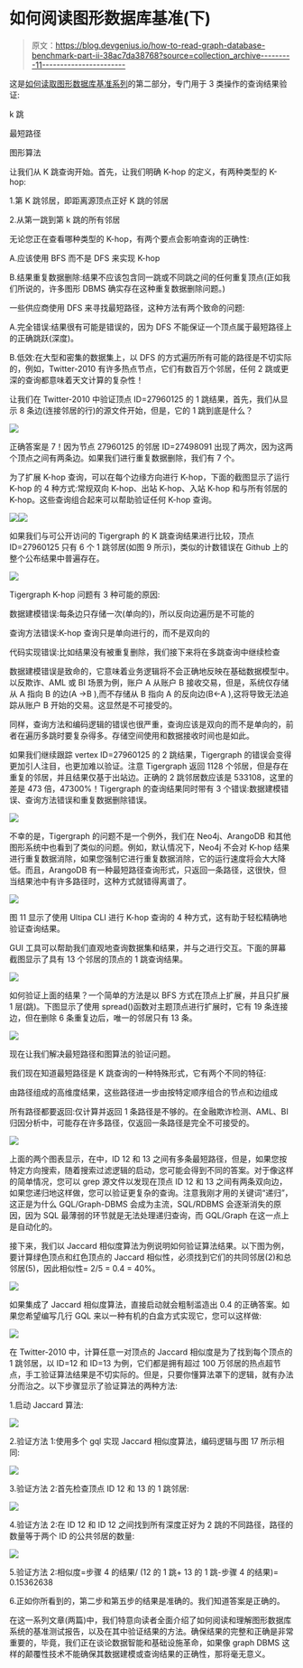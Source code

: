 # 如何阅读图形数据库基准(下)

> 原文：<https://blog.devgenius.io/how-to-read-graph-database-benchmark-part-ii-38ac7da38768?source=collection_archive---------11----------------------->

这是[如何读取图形数据库基准系列](https://medium.com/dev-genius/how-to-read-graph-database-benchmarks-part-i-996daa830a94)的第二部分，专门用于 3 类操作的查询结果验证:

k 跳

最短路径

图形算法

让我们从 K 跳查询开始。首先，让我们明确 K-hop 的定义，有两种类型的 K-hop:

1.第 K 跳邻居，即距离源顶点正好 K 跳的邻居

2.从第一跳到第 k 跳的所有邻居

无论您正在查看哪种类型的 K-hop，有两个要点会影响查询的正确性:

A.应该使用 BFS 而不是 DFS 来实现 K-hop

B.结果重复数据删除:结果不应该包含同一跳或不同跳之间的任何重复顶点(正如我们所说的，许多图形 DBMS 确实存在这种重复数据删除问题。)

一些供应商使用 DFS 来寻找最短路径，这种方法有两个致命的问题:

A.完全错误:结果很有可能是错误的，因为 DFS 不能保证一个顶点属于最短路径上的正确跳跃(深度)。

B.低效:在大型和密集的数据集上，以 DFS 的方式遍历所有可能的路径是不切实际的，例如，Twitter-2010 有许多热点节点，它们有数百万个邻居，任何 2 跳或更深的查询都意味着天文计算的复杂性！

让我们在 Twitter-2010 中验证顶点 ID=27960125 的 1 跳结果，首先，我们从显示 8 条边(连接邻居的行)的源文件开始，但是，它的 1 跳到底是什么？

![](img/e880acf872eb76ca34a1615f94b39715.png)

正确答案是 7！因为节点 27960125 的邻居 ID=27498091 出现了两次，因为这两个顶点之间有两条边。如果我们进行重复数据删除，我们有 7 个。

为了扩展 K-hop 查询，可以在每个边缘方向进行 K-hop，下面的截图显示了运行 K-hop 的 4 种方式:常规双向 K-hop、出站 K-hop、入站 K-hop 和与所有邻居的 K-hop。这些查询组合起来可以帮助验证任何 K-hop 查询。

![](img/fed1e5d6cbfb78f322e4c47617ee17f8.png)![](img/afc1aa0abd4fe5ccfacd7f9976fbf81c.png)

如果我们与可公开访问的 Tigergraph 的 K 跳查询结果进行比较，顶点 ID=27960125 只有 6 个 1 跳邻居(如图 9 所示)，类似的计数错误在 Github 上的整个公布结果中普遍存在。

![](img/7f1b72a990b640ec6b3361fd40ea60ca.png)

Tigergraph K-hop 问题有 3 种可能的原因:

数据建模错误:每条边只存储一次(单向的)，所以反向边遍历是不可能的

查询方法错误:K-hop 查询只是单向进行的，而不是双向的

代码实现错误:比如结果没有被重复删除，我们接下来将在多跳查询中继续检查

数据建模错误是致命的，它意味着业务逻辑将不会正确地反映在基础数据模型中。以反欺诈、AML 或 BI 场景为例，账户 A 从账户 B 接收交易，但是，系统仅存储从 A 指向 B 的边(A →B ),而不存储从 B 指向 A 的反向边(B←A ),这将导致无法追踪从账户 B 开始的交易。这显然是不可接受的。

同样，查询方法和编码逻辑的错误也很严重，查询应该是双向的而不是单向的，前者在遍历多跳时要复杂得多。存储空间使用和数据接收时间也是如此。

如果我们继续跟踪 vertex ID=27960125 的 2 跳结果，Tigergraph 的错误会变得更加引人注目，也更加难以验证。注意 Tigergraph 返回 1128 个邻居，但是存在重复的邻居，并且结果仅基于出站边。正确的 2 跳邻居数应该是 533108，这里的差是 473 倍，47300%！Tigergraph 的查询结果同时带有 3 个错误:数据建模错误、查询方法错误和重复数据删除错误。

![](img/c89a7c3d65728b9cc64c780a900bb968.png)

不幸的是，Tigergraph 的问题不是一个例外，我们在 Neo4j、ArangoDB 和其他图形系统中也看到了类似的问题。例如，默认情况下，Neo4j 不会对 K-hop 结果进行重复数据消除，如果您强制它进行重复数据消除，它的运行速度将会大大降低。而且，ArangoDB 有一种最短路径查询形式，只返回一条路径，这很快，但当结果池中有许多路径时，这种方式就错得离谱了。

![](img/843e99d63272b22ed07b29e3046f375e.png)

图 11 显示了使用 Ultipa CLI 进行 K-hop 查询的 4 种方式，这有助于轻松精确地验证查询结果。

GUI 工具可以帮助我们直观地查询数据集和结果，并与之进行交互。下面的屏幕截图显示了具有 13 个邻居的顶点的 1 跳查询结果。

![](img/f3d1ac68f597790fdb088474007f7e5c.png)

如何验证上面的结果？一个简单的方法是以 BFS 方式在顶点上扩展，并且只扩展 1 层(跳)。下图显示了使用 spread()函数对主题顶点进行扩展时，它有 19 条连接边，但在删除 6 条重复边后，唯一的邻居只有 13 条。

![](img/5b31bb02c0566ebd308b48553b864074.png)

现在让我们解决最短路径和图算法的验证问题。

我们现在知道最短路径是 K 跳查询的一种特殊形式，它有两个不同的特征:

由路径组成的高维度结果，这些路径进一步由按特定顺序组合的节点和边组成

所有路径都要返回:仅计算并返回 1 条路径是不够的。在金融欺诈检测、AML、BI 归因分析中，可能存在许多路径，仅返回一条路径是完全不可接受的。

![](img/fbdcb43842907aa03518b485c3399b88.png)

上面的两个图表显示，在中，ID 12 和 13 之间有多条最短路径，但是，如果您按特定方向搜索，随着搜索过滤逻辑的启动，您可能会得到不同的答案。对于像这样的简单情况，您可以 grep 源文件以发现在顶点 ID 12 和 13 之间有两条双向边，如果您递归地这样做，您可以验证更复杂的查询。注意我刚才用的关键词“递归”，这正是为什么 GQL/Graph-DBMS 会成为主流，SQL/RDBMS 会逐渐消失的原因，因为 SQL 最薄弱的环节就是无法处理递归查询，而 GQL/Graph 在这一点上是自动化的。

接下来，我们以 Jaccard 相似度算法为例说明如何验证算法结果。以下图为例，要计算绿色顶点和红色顶点的 Jaccard 相似性，必须找到它们的共同邻居(2)和总邻居(5)，因此相似性= 2/5 = 0.4 = 40%。

![](img/11f6e68c07e8189d4a78da89403ae6d2.png)

如果集成了 Jaccard 相似度算法，直接启动就会粗制滥造出 0.4 的正确答案。如果您希望编写几行 GQL 来以一种有机的白盒方式实现它，您可以这样做:

![](img/f71f0da148b0ff8651b85e9ace63c352.png)

在 Twitter-2010 中，计算任意一对顶点的 Jaccard 相似度是为了找到每个顶点的 1 跳邻居，以 ID=12 和 ID=13 为例，它们都是拥有超过 100 万邻居的热点超节点，手工验证算法结果是不切实际的。但是，只要你懂算法罩下的逻辑，就有办法分而治之。以下步骤显示了验证算法的两种方法:

1.启动 Jaccard 算法:

![](img/27a06029530813f59960c63f3c8a74ea.png)

2.验证方法 1:使用多个 gql 实现 Jaccard 相似度算法，编码逻辑与图 17 所示相同:

![](img/e18e2869b205fb32b40b7f8a24b1123e.png)

3.验证方法 2:首先检查顶点 ID 12 和 13 的 1 跳邻居:

![](img/c355f754526ed9dca69acc9b5249975d.png)

4.验证方法 2:在 ID 12 和 ID 12 之间找到所有深度正好为 2 跳的不同路径，路径的数量等于两个 ID 的公共邻居的数量:

![](img/655557a4c950648084d2b419cd9dac17.png)

5.验证方法 2:相似度=步骤 4 的结果/ (12 的 1 跳+ 13 的 1 跳-步骤 4 的结果)= 0.15362638

6.正如你所看到的，第二步和第五步的结果是准确的。我们知道答案是正确的。

在这一系列文章(两篇)中，我们特意向读者全面介绍了如何阅读和理解图形数据库系统的基准测试报告，以及在其中验证结果的方法。确保结果的完整和正确是非常重要的，毕竟，我们正在谈论数据智能和基础设施革命，如果像 graph DBMS 这样的颠覆性技术不能确保其数据建模或查询结果的正确性，那将毫无意义。
